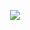 <p align="center">
    <a href="&link=https://yarimdunya.com">
        <img src="https://img.shields.io/badge/I%20am%20a%20Python%20developer-14354C.svg?&style=for-the-badge&logo=python&logoColor=white"/>
    </a>  
</p>
